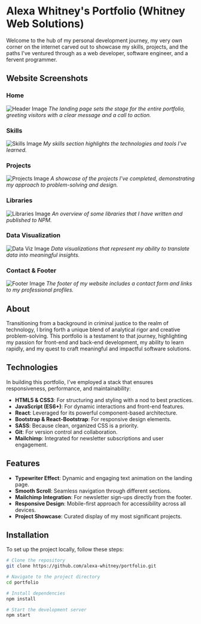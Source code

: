 # Alexa Whitney's Portfolio (Whitney Web Solutions)

Welcome to the hub of my personal development journey, my very own corner on the internet carved out to showcase my skills, projects, and the paths I've ventured through as a web developer, software engineer, and a fervent programmer.

## Website Screenshots

### Home
![Header Image](assets/images/new_page_screenshots/header.png)
*The landing page sets the stage for the entire portfolio, greeting visitors with a clear message and a call to action.*

### Skills
![Skills Image](assets/images/new_page_screenshots/skills.png)
*My skills section highlights the technologies and tools I've learned.*

### Projects
![Projects Image](assets/images/new_page_screenshots/projects.png)
*A showcase of the projects I've completed, demonstrating my approach to problem-solving and design.*

### Libraries
![Libraries Image](assets/images/new_page_screenshots/libraries.png)
*An overview of some libraries that I have written and published to NPM.*

### Data Visualization
![Data Viz Image](assets/images/new_page_screenshots/data_viz.png)
*Data visualizations that represent my ability to translate data into meaningful insights.*

### Contact & Footer
![Footer Image](assets/images/new_page_screenshots/footer.png)
*The footer of my website includes a contact form and links to my professional profiles.*

## About

Transitioning from a background in criminal justice to the realm of technology, I bring forth a unique blend of analytical rigor and creative problem-solving. This portfolio is a testament to that journey, highlighting my passion for front-end and back-end development, my ability to learn rapidly, and my quest to craft meaningful and impactful software solutions.

## Technologies

In building this portfolio, I've employed a stack that ensures responsiveness, performance, and maintainability:

- **HTML5 & CSS3**: For structuring and styling with a nod to best practices.
- **JavaScript (ES6+)**: For dynamic interactions and front-end features.
- **React**: Leveraged for its powerful component-based architecture.
- **Bootstrap & React-Bootstrap**: For responsive design elements.
- **SASS**: Because clean, organized CSS is a priority.
- **Git**: For version control and collaboration.
- **Mailchimp**: Integrated for newsletter subscriptions and user engagement.

## Features

- **Typewriter Effect**: Dynamic and engaging text animation on the landing page.
- **Smooth Scroll**: Seamless navigation through different sections.
- **Mailchimp Integration**: For newsletter sign-ups directly from the footer.
- **Responsive Design**: Mobile-first approach for accessibility across all devices.
- **Project Showcase**: Curated display of my most significant projects.

## Installation

To set up the project locally, follow these steps:

```bash
# Clone the repository
git clone https://github.com/alexa-whitney/portfolio.git

# Navigate to the project directory
cd portfolio

# Install dependencies
npm install

# Start the development server
npm start
